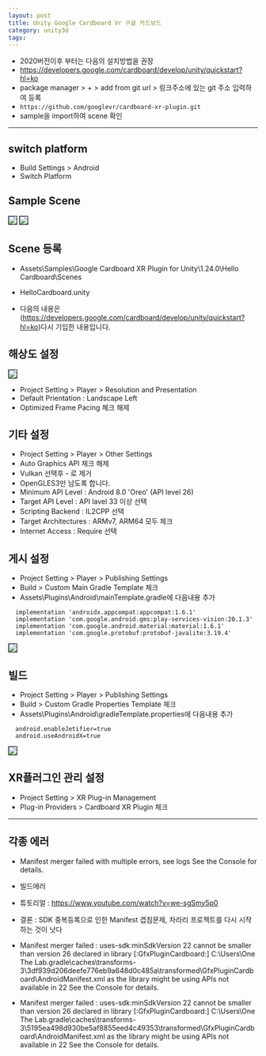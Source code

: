 ```yaml
---
layout: post
title: Unity Google Cardboard Vr 구글 카드보드
category: unity3d
tags:
---
```


* 2020버전이후 부터는 다음의 설치방법을 권장
* <https://developers.google.com/cardboard/develop/unity/quickstart?hl=ko>
* package manager > + > add from git url > 링크주소에 있는 git 주소 입력하여 등록
* ```https://github.com/googlevr/cardboard-xr-plugin.git```
* sample을 import하여 scene 확인

---

## switch platform
* Build Settings > Android
* Switch Platform

## Sample Scene
<img style='border:solid 1px black;' src="https://image.onethelab.com/resized/1723771655.jpg" />

<img style='border:solid 1px black;' src="https://image.onethelab.com/resized/1723771791.jpg" />

## Scene 등록
* Assets\Samples\Google Cardboard XR Plugin for Unity\1.24.0\Hello Cardboard\Scenes
* HelloCardboard.unity

* 다음의 내용은 (https://developers.google.com/cardboard/develop/unity/quickstart?hl=ko)다시 기입한 내용입니다.

## 해상도 설정

<img style='border:solid 1px black;' src="https://image.onethelab.com/resized/1723773979.jpg" />

* Project Setting > Player > Resolution and Presentation
* Default Prientation : Landscape Left
* Optimized Frame Pacing 체크 해제

## 기타 설정
* Project Setting > Player > Other Settings
* Auto Graphics API 체크 해제
* Vulkan 선택후 - 로 제거
* OpenGLES3만 남도록 합니다.
* Minimum API Level : Android 8.0 'Oreo' (API level 26)
* Target API Level : API lavel 33 이상 선택
* Scripting Backend : IL2CPP 선택
* Target Architectures : ARMv7, ARM64 모두 체크
* Internet Access : Require 선택

## 게시 설정
* Project Setting > Player > Publishing Settings
* Build > Custom Main Gradle Template 체크
* Assets\Plugins\Android\mainTemplate.gradle에 다음내용 추가
  
```
  implementation 'androidx.appcompat:appcompat:1.6.1'
  implementation 'com.google.android.gms:play-services-vision:20.1.3'
  implementation 'com.google.android.material:material:1.6.1'
  implementation 'com.google.protobuf:protobuf-javalite:3.19.4'
```
<img style='border:solid 1px black;' src="https://image.onethelab.com/resized/1723774274.jpg" />

## 빌드
* Project Setting > Player > Publishing Settings
* Build > Custom Gradle Properties Template 체크
* Assets\Plugins\Android\gradleTemplate.properties에 다음내용 추가
  
```
  android.enableJetifier=true
  android.useAndroidX=true
```

<img style='border:solid 1px black;' src="https://image.onethelab.com/resized/1723774457.jpg" />

## XR플러그인 관리 설정
* Project Setting > XR Plug-in Management
* Plug-in Providers > Cardboard XR Plugin 체크



---

## 각종 에러
* Manifest merger failed with multiple errors, see logs See the Console for details.
* 빌드에러
* 튜토리얼 : https://www.youtube.com/watch?v=we-sgSmy5p0
* 결론 : SDK 중복등록으로 인한 Manifest 겹침문제, 차라리 프로젝트를 다시 시작하는 것이 낫다

* Manifest merger failed : uses-sdk:minSdkVersion 22 cannot be smaller than version 26 declared in library [:GfxPluginCardboard:] C:\Users\One The Lab\.gradle\caches\transforms-3\3df939d206deefe776eb9a648d0c485a\transformed\GfxPluginCardboard\AndroidManifest.xml as the library might be using APIs not available in 22 See the Console for details.

* Manifest merger failed : uses-sdk:minSdkVersion 22 cannot be smaller than version 26 declared in library [:GfxPluginCardboard:] C:\Users\One The Lab\.gradle\caches\transforms-3\5195ea498d930be5af8855eed4c49353\transformed\GfxPluginCardboard\AndroidManifest.xml as the library might be using APIs not available in 22 See the Console for details.